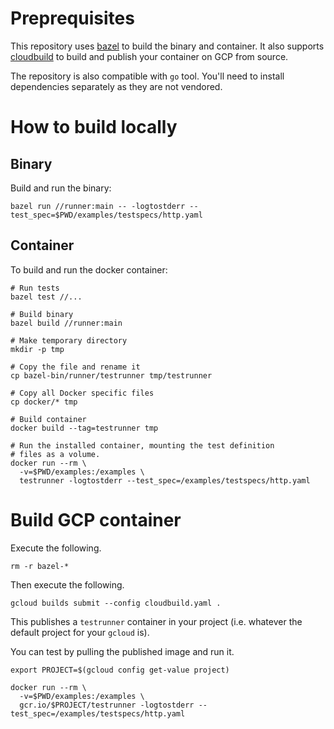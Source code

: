 # Preprequisites

This repository uses [bazel](https://bazel.build) to build the binary and
container. It also supports [cloudbuild](https://cloud.google.com/container-builder/docs/)
to build and publish your container on GCP from source.

The repository is also compatible with `go` tool. You'll need to
install dependencies separately as they are not vendored.

# How to build locally


## Binary

Build and run the binary:

  ```
  bazel run //runner:main -- -logtostderr --test_spec=$PWD/examples/testspecs/http.yaml
  ```

## Container

To build and run the docker container:

  ```
  # Run tests
  bazel test //...

  # Build binary
  bazel build //runner:main

  # Make temporary directory
  mkdir -p tmp

  # Copy the file and rename it
  cp bazel-bin/runner/testrunner tmp/testrunner

  # Copy all Docker specific files
  cp docker/* tmp

  # Build container
  docker build --tag=testrunner tmp

  # Run the installed container, mounting the test definition
  # files as a volume.
  docker run --rm \
    -v=$PWD/examples:/examples \
    testrunner -logtostderr --test_spec=/examples/testspecs/http.yaml
  ```

# Build GCP container

Execute the following.

  ```
  rm -r bazel-*
  ```

Then execute the following.

  ```
  gcloud builds submit --config cloudbuild.yaml .
  ```

This publishes a `testrunner` container in your project (i.e.
whatever the default project for your `gcloud` is).

You can test by pulling the published image and run it.

  ```
  export PROJECT=$(gcloud config get-value project)

  docker run --rm \
    -v=$PWD/examples:/examples \
    gcr.io/$PROJECT/testrunner -logtostderr --test_spec=/examples/testspecs/http.yaml
  ```
